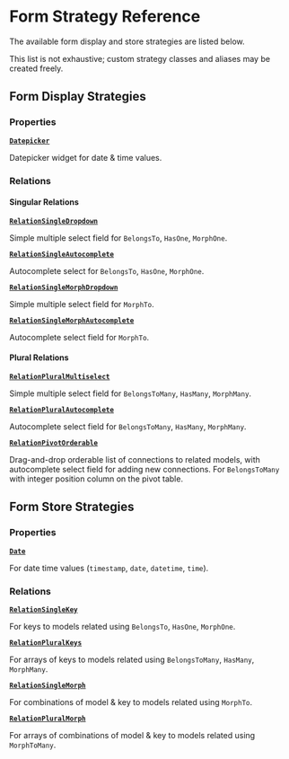# Form Strategy Reference

The available form display and store strategies are listed below.

This list is not exhaustive; custom strategy classes and aliases may be created freely.


## Form Display Strategies

### Properties

[**`Datepicker`**](FormFieldDisplayStrategies/Datepicker.md)

Datepicker widget for date & time values.


### Relations

#### Singular Relations

[**`RelationSingleDropdown`**](FormFieldDisplayStrategies/RelationSingleDropdown.md)

Simple multiple select field for `BelongsTo`, `HasOne`, `MorphOne`.


[**`RelationSingleAutocomplete`**](FormFieldDisplayStrategies/RelationSingleAutocomplete.md)

Autocomplete select for `BelongsTo`, `HasOne`, `MorphOne`.


[**`RelationSingleMorphDropdown`**](FormFieldDisplayStrategies/RelationSingleMorphDropdown.md)

Simple multiple select field for `MorphTo`.


[**`RelationSingleMorphAutocomplete`**](FormFieldDisplayStrategies/RelationSingleMorphAutocomplete.md)

Autocomplete select field for `MorphTo`.


#### Plural Relations

[**`RelationPluralMultiselect`**](FormFieldDisplayStrategies/RelationPluralMultiselect.md)

Simple multiple select field for `BelongsToMany`, `HasMany`, `MorphMany`.


[**`RelationPluralAutocomplete`**](FormFieldDisplayStrategies/RelationPluralAutocomplete.md)

Autocomplete select field for `BelongsToMany`, `HasMany`, `MorphMany`.


[**`RelationPivotOrderable`**](FormFieldDisplayStrategies/RelationPivotOrderable.md)

Drag-and-drop orderable list of connections to related models, with autocomplete select field for adding new connections. 
For `BelongsToMany` with integer position column on the pivot table.


## Form Store Strategies

### Properties

[**`Date`**](FormFieldStoreStrategies/Date.md)

For date time values (`timestamp`, `date`, `datetime`, `time`).


### Relations

[**`RelationSingleKey`**](FormFieldStoreStrategies/RelationSingleKey.md)

For keys to models related using `BelongsTo`, `HasOne`, `MorphOne`.


[**`RelationPluralKeys`**](FormFieldStoreStrategies/RelationPluralKeys.md)

For arrays of keys to models related using `BelongsToMany`, `HasMany`, `MorphMany`.


[**`RelationSingleMorph`**](FormFieldStoreStrategies/RelationSingleMorph.md)

For combinations of model & key to models related using `MorphTo`.


[**`RelationPluralMorph`**](FormFieldStoreStrategies/RelationPluralMorph.md)

For arrays of combinations of model & key to models related using `MorphToMany`.
